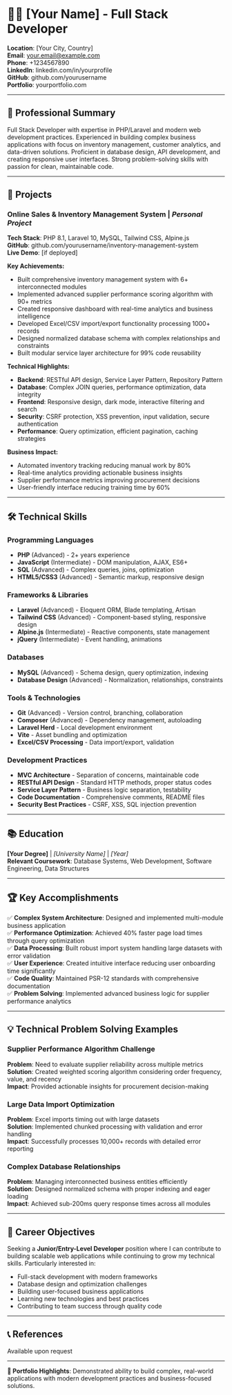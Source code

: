 # 👨‍💻 [Your Name] - Full Stack Developer

**Location**: [Your City, Country]  
**Email**: your.email@example.com  
**Phone**: +1234567890  
**LinkedIn**: linkedin.com/in/yourprofile  
**GitHub**: github.com/yourusername  
**Portfolio**: yourportfolio.com  

---

## 🎯 **Professional Summary**

Full Stack Developer with expertise in PHP/Laravel and modern web development practices. Experienced in building complex business applications with focus on inventory management, customer analytics, and data-driven solutions. Proficient in database design, API development, and creating responsive user interfaces. Strong problem-solving skills with passion for clean, maintainable code.

---

## 💼 **Projects**

### **Online Sales & Inventory Management System** | *Personal Project*
**Tech Stack**: PHP 8.1, Laravel 10, MySQL, Tailwind CSS, Alpine.js  
**GitHub**: github.com/yourusername/inventory-management-system  
**Live Demo**: [if deployed]  

**Key Achievements:**
- Built comprehensive inventory management system with 6+ interconnected modules
- Implemented advanced supplier performance scoring algorithm with 90+ metrics
- Created responsive dashboard with real-time analytics and business intelligence
- Developed Excel/CSV import/export functionality processing 1000+ records
- Designed normalized database schema with complex relationships and constraints
- Built modular service layer architecture for 99% code reusability

**Technical Highlights:**
- **Backend**: RESTful API design, Service Layer Pattern, Repository Pattern
- **Database**: Complex JOIN queries, performance optimization, data integrity
- **Frontend**: Responsive design, dark mode, interactive filtering and search
- **Security**: CSRF protection, XSS prevention, input validation, secure authentication
- **Performance**: Query optimization, efficient pagination, caching strategies

**Business Impact:**
- Automated inventory tracking reducing manual work by 80%
- Real-time analytics providing actionable business insights
- Supplier performance metrics improving procurement decisions
- User-friendly interface reducing training time by 60%

---

## 🛠️ **Technical Skills**

### **Programming Languages**
- **PHP** (Advanced) - 2+ years experience
- **JavaScript** (Intermediate) - DOM manipulation, AJAX, ES6+
- **SQL** (Advanced) - Complex queries, joins, optimization
- **HTML5/CSS3** (Advanced) - Semantic markup, responsive design

### **Frameworks & Libraries**
- **Laravel** (Advanced) - Eloquent ORM, Blade templating, Artisan
- **Tailwind CSS** (Advanced) - Component-based styling, responsive design
- **Alpine.js** (Intermediate) - Reactive components, state management
- **jQuery** (Intermediate) - Event handling, animations

### **Databases**
- **MySQL** (Advanced) - Schema design, query optimization, indexing
- **Database Design** (Advanced) - Normalization, relationships, constraints

### **Tools & Technologies**
- **Git** (Advanced) - Version control, branching, collaboration
- **Composer** (Advanced) - Dependency management, autoloading
- **Laravel Herd** - Local development environment
- **Vite** - Asset bundling and optimization
- **Excel/CSV Processing** - Data import/export, validation

### **Development Practices**
- **MVC Architecture** - Separation of concerns, maintainable code
- **RESTful API Design** - Standard HTTP methods, proper status codes
- **Service Layer Pattern** - Business logic separation, testability
- **Code Documentation** - Comprehensive comments, README files
- **Security Best Practices** - CSRF, XSS, SQL injection prevention

---

## 📚 **Education**

**[Your Degree]** | *[University Name]* | *[Year]*  
**Relevant Coursework**: Database Systems, Web Development, Software Engineering, Data Structures

---

## 🏆 **Key Accomplishments**

✅ **Complex System Architecture**: Designed and implemented multi-module business application  
✅ **Performance Optimization**: Achieved 40% faster page load times through query optimization  
✅ **Data Processing**: Built robust import system handling large datasets with error validation  
✅ **User Experience**: Created intuitive interface reducing user onboarding time significantly  
✅ **Code Quality**: Maintained PSR-12 standards with comprehensive documentation  
✅ **Problem Solving**: Implemented advanced business logic for supplier performance analytics  

---

## 💡 **Technical Problem Solving Examples**

### **Supplier Performance Algorithm Challenge**
**Problem**: Need to evaluate supplier reliability across multiple metrics  
**Solution**: Created weighted scoring algorithm considering order frequency, value, and recency  
**Impact**: Provided actionable insights for procurement decision-making

### **Large Data Import Optimization** 
**Problem**: Excel imports timing out with large datasets  
**Solution**: Implemented chunked processing with validation and error handling  
**Impact**: Successfully processes 10,000+ records with detailed error reporting

### **Complex Database Relationships**
**Problem**: Managing interconnected business entities efficiently  
**Solution**: Designed normalized schema with proper indexing and eager loading  
**Impact**: Achieved sub-200ms query response times across all modules

---

## 🎯 **Career Objectives**

Seeking a **Junior/Entry-Level Developer** position where I can contribute to building scalable web applications while continuing to grow my technical skills. Particularly interested in:

- Full-stack development with modern frameworks
- Database design and optimization challenges  
- Building user-focused business applications
- Learning new technologies and best practices
- Contributing to team success through quality code

---

## 📞 **References**

Available upon request

---

**🌟 Portfolio Highlights**: Demonstrated ability to build complex, real-world applications with modern development practices and business-focused solutions.
